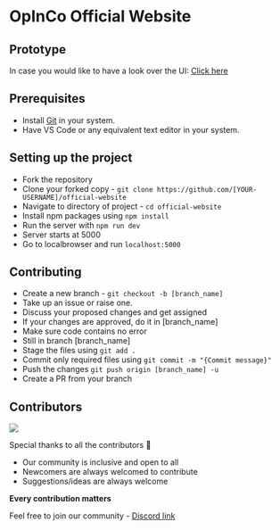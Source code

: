 # OpInCo Official Website

## Prototype
In case you would like to have a look over the UI:  [Click here](https://www.figma.com/file/hsyaeH7PnejILiTzcEYJ8V/OpInCo?node-id=730%3A6542)


## Prerequisites 
- Install [Git](https://git-scm.com/downloads) in your system.
- Have VS Code or any equivalent text editor in your system.


## Setting up the project
- Fork the repository
- Clone your forked copy - `git clone https://github.com/[YOUR-USERNAME]/official-website`
- Navigate to directory of project - `cd official-website`
- Install npm packages using `npm install`
- Run the server with `npm run dev`
- Server starts at 5000
- Go to localbrowser and run `localhost:5000`

## Contributing
- Create a new branch - `git checkout -b [branch_name]`
- Take up an issue or raise one.
- Discuss your proposed changes and get assigned
- If your changes are approved, do it in [branch_name]
- Make sure code contains no error
- Still in branch [branch_name]
- Stage the files using `git add .`
- Commit only required files using `git commit -m "{Commit message}"`
- Push the changes `git push origin [branch_name] -u`
- Create a PR from your branch 

## Contributors

<a href="https://github.com/OpInCo-Community/official-website/graphs/contributors">
  <img src="https://contrib.rocks/image?repo=OpInCo-Community/official-website" />
</a>

Special thanks to all the contributors 💖

- Our community is inclusive and open to all
- Newcomers are always welcomed to contribute
- Suggestions/ideas are always welcome

**Every contribution matters**

Feel free to join our community - [Discord link](https://discord.gg/G8ncSuHc8t)
